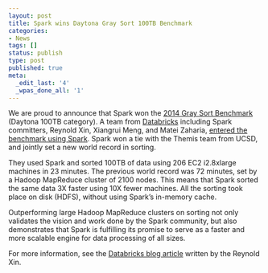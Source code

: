 ```yaml
---
layout: post
title: Spark wins Daytona Gray Sort 100TB Benchmark
categories:
- News
tags: []
status: publish
type: post
published: true
meta:
  _edit_last: '4'
  _wpas_done_all: '1'
---
```


We are proud to announce that Spark won the <a href="http://sortbenchmark.org/">2014 Gray Sort Benchmark</a> (Daytona 100TB category). A team from <a href="http://databricks.com/">Databricks</a> including Spark committers, Reynold Xin, Xiangrui Meng, and Matei Zaharia, <a href="http://databricks.com/blog/2014/11/05/spark-officially-sets-a-new-record-in-large-scale-sorting.html">entered the benchmark using Spark</a>. Spark won a tie with the Themis team from UCSD, and jointly set a new world record in sorting.

They used Spark and sorted 100TB of data using 206 EC2 i2.8xlarge machines in 23 minutes. The previous world record was 72 minutes, set by a Hadoop MapReduce cluster of 2100 nodes. This means that Spark sorted the same data 3X faster using 10X fewer machines. All the sorting took place on disk (HDFS), without using Spark’s in-memory cache.

Outperforming large Hadoop MapReduce clusters on sorting not only validates the vision and work done by the Spark community, but also demonstrates that Spark is fulfilling its promise to serve as a faster and more scalable engine for data processing of all sizes.

For more information, see the <a href="http://databricks.com/blog/2014/11/05/spark-officially-sets-a-new-record-in-large-scale-sorting.html">Databricks blog article</a> written by the Reynold Xin.
